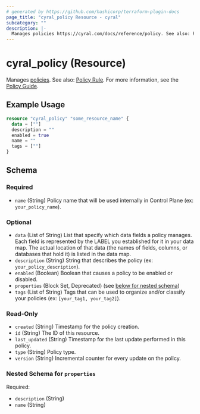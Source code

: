 ```yaml
---
# generated by https://github.com/hashicorp/terraform-plugin-docs
page_title: "cyral_policy Resource - cyral"
subcategory: ""
description: |-
  Manages policies https://cyral.com/docs/reference/policy. See also: Policy Rule ./policy_rule.md. For more information, see the Policy Guide https://cyral.com/docs/policy#policy.
---
```


# cyral_policy (Resource)

Manages [policies](https://cyral.com/docs/reference/policy). See also: [Policy Rule](./policy_rule.md). For more information, see the [Policy Guide](https://cyral.com/docs/policy#policy).

## Example Usage

```terraform
resource "cyral_policy" "some_resource_name" {
  data = [""]
  description = ""
  enabled = true
  name = ""
  tags = [""]
}
```

<!-- schema generated by tfplugindocs -->

## Schema

### Required

- `name` (String) Policy name that will be used internally in Control Plane (ex: `your_policy_name`).

### Optional

- `data` (List of String) List that specify which data fields a policy manages. Each field is represented by the LABEL you established for it in your data map. The actual location of that data (the names of fields, columns, or databases that hold it) is listed in the data map.
- `description` (String) String that describes the policy (ex: `your_policy_description`).
- `enabled` (Boolean) Boolean that causes a policy to be enabled or disabled.
- `properties` (Block Set, Deprecated) (see [below for nested schema](#nestedblock--properties))
- `tags` (List of String) Tags that can be used to organize and/or classify your policies (ex: `[your_tag1, your_tag2]`).

### Read-Only

- `created` (String) Timestamp for the policy creation.
- `id` (String) The ID of this resource.
- `last_updated` (String) Timestamp for the last update performed in this policy.
- `type` (String) Policy type.
- `version` (String) Incremental counter for every update on the policy.

<a id="nestedblock--properties"></a>

### Nested Schema for `properties`

Required:

- `description` (String)
- `name` (String)
